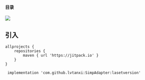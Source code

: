 #### 目录
[![](https://jitpack.io/v/lvtanxi/SimpAdapter.svg)](https://jitpack.io/#lvtanxi/SimpAdapter)


## 引入

```
allprojects {
    repositories {
        maven { url 'https://jitpack.io' }
    }
}
```
```
 implementation 'com.github.lvtanxi:SimpAdapter:lasetversion'
```


